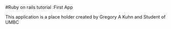 #Ruby on rails tutorial :First App

This application is a place holder created by Gregory A Kuhn and Student of UMBC

